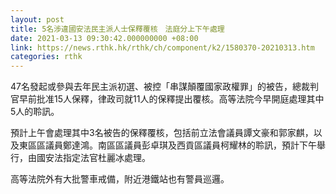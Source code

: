```yaml
---
layout: post
title: 5名涉違國安法民主派人士保釋覆核　法庭分上下午處理
date: 2021-03-13 09:30:42.000000000 +08:00
link: https://news.rthk.hk/rthk/ch/component/k2/1580370-20210313.htm
categories: rthk
---
```


47名發起或參與去年民主派初選、被控「串謀顛覆國家政權罪」的被告，總裁判官早前批准15人保釋，律政司就11人的保釋提出覆核。高等法院今早開庭處理其中5人的聆訊。

預計上午會處理其中3名被告的保釋覆核，包括前立法會議員譚文豪和郭家麒，以及東區區議員鄭達鴻。南區區議員彭卓琪及西貢區議員柯耀林的聆訊，預計下午舉行，由國安法指定法官杜麗冰處理。

高等法院外有大批警車戒備，附近港鐵站也有警員巡邏。
